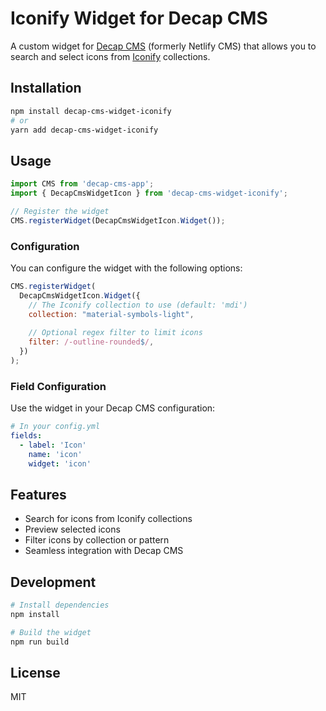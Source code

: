 # Iconify Widget for Decap CMS

A custom widget for [Decap CMS](https://decapcms.org/) (formerly Netlify CMS) that allows you to search and select icons from [Iconify](https://iconify.design/) collections.

## Installation

```bash
npm install decap-cms-widget-iconify
# or
yarn add decap-cms-widget-iconify
```

## Usage

```js
import CMS from 'decap-cms-app';
import { DecapCmsWidgetIcon } from 'decap-cms-widget-iconify';

// Register the widget
CMS.registerWidget(DecapCmsWidgetIcon.Widget());
```

### Configuration

You can configure the widget with the following options:

```js
CMS.registerWidget(
  DecapCmsWidgetIcon.Widget({
    // The Iconify collection to use (default: 'mdi')
    collection: "material-symbols-light",
    
    // Optional regex filter to limit icons
    filter: /-outline-rounded$/,
  })
);
```

### Field Configuration

Use the widget in your Decap CMS configuration:

```yaml
# In your config.yml
fields:
  - label: 'Icon'
    name: 'icon'
    widget: 'icon'
```

## Features

- Search for icons from Iconify collections
- Preview selected icons
- Filter icons by collection or pattern
- Seamless integration with Decap CMS

## Development

```bash
# Install dependencies
npm install

# Build the widget
npm run build
```

## License

MIT
